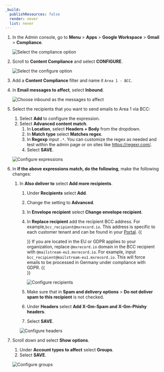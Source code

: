 ```yaml
---
_build:
  publishResources: false
  render: never
  list: never
---
```


1. In the Admin console, go to **Menu** > **Apps** > **Google Workspace** > **Gmail** > **Compliance**.

    ![Select the compliance option](/email-security/static/bcc-setup/gmail/step1-compliance.png)

2. Scroll to **Content Compliance** and select **CONFIGURE**.

    ![Select the configure option](/email-security/static/bcc-setup/gmail/step2-configure.png)

3. Add a **Content Compliance** filter and name it `Area 1 - BCC`.

4. In **Email messages to affect**, select **Inbound**.

    <div class="large-img">

    ![Choose inbound as the messages to affect](/email-security/static/bcc-setup/gmail/step4-inbound.png)

    </div>

5. Select the recipients that you want to send emails to Area 1 via BCC:
    1. Select **Add** to configure the expression.
    2. Select **Advanced content match**.
        1. In **Location**, select **Headers + Body** from the dropdown.
        2. In **Match type** select **Matches regex**.
        3. In **Regexp** input `.*`. You can customize the regex as needed and test within the admin page or on sites like https://regexr.com/.
        4. Select **SAVE**.

    <div class="medium-img">

    ![Configure expressions](/email-security/static/bcc-setup/gmail/step5-expressions.png)

    </div>

6. In **If the above expressions match, do the following**, make the following
changes:
    1. In **Also deliver to** select **Add more recipients**.
        1. Under **Recipients** select **Add**.
        2. Change the setting to **Advanced**.
        3. In **Envelope recipient** select **Change envelope recipient**.
        4. In **Replace recipient** add the recipient BCC address. For example,`bcc_recipient@mxrecord.io`. This address is specific to each customer tenant and can be found in your [Portal](https://horizon.area1security.com/support/service-addresses).
{{<Aside type="note">}}
If you are located in the EU or GDPR applies to your organization, replace `@mxrecord.io` domain in the BCC recipient with `@mailstream-eu1.mxrecord.io`. For example, input `bcc_recipient@mailstream-eu1.mxrecord.io`. This will force emails to be processed in Germany under compliance with GDPR. 
{{</Aside>}}
            <div class="medium-img">

            ![Configure recipients](/email-security/static/bcc-setup/gmail/step6-expressions.png)

            </div>
        5. Make sure that in **Spam and delivery options** > **Do not deliver spam to this recipient** is not checked.
        6. Under **Headers** select **Add X-Gm-Spam and X-Gm-Phishy headers**.
        7. Select **SAVE**.

        <div class="medium-img">

        ![Configure headers](/email-security/static/bcc-setup/gmail/step6-headers.png)

        </div>

7. Scroll down and select **Show options**.
    1. Under **Account types to affect** select **Groups**.
    2. Select **SAVE**.

    <div class="medium-img">

    ![Configure groups](/email-security/static/bcc-setup/gmail/step7-groups.png)

    </div>